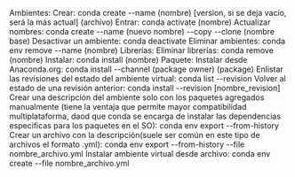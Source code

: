 Ambientes:
	Crear: conda create --name (nombre) [version, si se deja vacío, será la más actual] (archivo)
	Entrar: conda activate (nombre)
	Actualizar nombres: conda create --name (nuevo nombre) --copy --clone (nombre base)
	Desactivar un ambiente: conda deactivate
	Eliminar ambientes: conda env remove --name (nombre)
Librerías:
	Eliminar librerías: conda remove (nombre)
	Instalar: conda install (nombre)
Paquete:
	Instalar desde Anaconda.org: conda install --channel (package owner) (package)
	Enlistar las revisiones del estado del ambiente virtual: conda list --revision
	Volver al estado de una revisión anterior: conda install --revision [nombre_revision]
	Crear una descripción del ambiente solo con los paquetes agregados manualmente (tiene la ventaja que permite mayor compatibilidad multiplataforma, daod que conda se encarga de instalar las dependencias especificas para los paquetes en el SO):
		conda env export --from-history
	Crear un archivo con la descripción(suele ser común en este tipo de archivos el formato .yml):
		conda env export --from-history --file nombre_archivo.yml
	Instalar ambiente virtual desde archivo: conda env create --file nombre_archivo.yml
